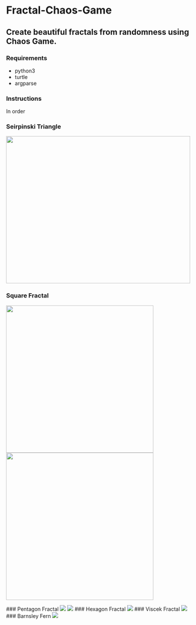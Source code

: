# Fractal-Chaos-Game

## Create beautiful fractals from randomness using Chaos Game.

### Requirements
- python3
- turtle
- argparse
### Instructions
In order
### Seirpinski Triangle
<img src="https://github.com/damaniayash/Fractal-Chaos-Game/blob/master/images/Triangle.PNG" width=500 height=400/>

### Square Fractal
<p float="left">
  <img src="https://github.com/damaniayash/Fractal-Chaos-Game/blob/master/images/Square.PNG" width=400 height=400/>
  <img src="https://github.com/damaniayash/Fractal-Chaos-Game/blob/master/images/Square1.PNG" width=400 height=400/>
</p>
### Pentagon Fractal
<img src=https://github.com/damaniayash/Fractal-Chaos-Game/blob/master/images/Pentagon.PNG>
<img src=https://github.com/damaniayash/Fractal-Chaos-Game/blob/master/images/Pentagon1.PNG>
### Hexagon Fractal
<img src=https://github.com/damaniayash/Fractal-Chaos-Game/blob/master/images/Hexagon.PNG>
### Viscek Fractal
<img src=https://github.com/damaniayash/Fractal-Chaos-Game/blob/master/images/Viscek.PNG>
### Barnsley Fern
<img src=https://github.com/damaniayash/Fractal-Chaos-Game/blob/master/images/Pentagon.PNG>



